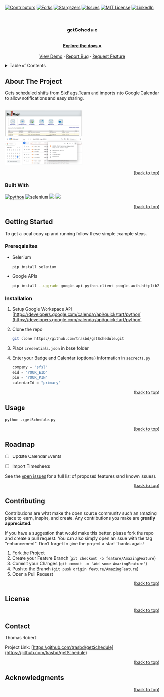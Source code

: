 <!-- Improved compatibility of back to top link: See: https://github.com/othneildrew/Best-README-Template/pull/73 -->
<a name="readme-top"></a>
<!--
*** Thanks for checking out the Best-README-Template. If you have a suggestion
*** that would make this better, please fork the repo and create a pull request
*** or simply open an issue with the tag "enhancement".
*** Don't forget to give the project a star!
*** Thanks again! Now go create something AMAZING! :D
-->



<!-- PROJECT SHIELDS -->
<!--
*** I'm using markdown "reference style" links for readability.
*** Reference links are enclosed in brackets [ ] instead of parentheses ( ).
*** See the bottom of this document for the declaration of the reference variables
*** for contributors-url, forks-url, etc. This is an optional, concise syntax you may use.
*** https://www.markdownguide.org/basic-syntax/#reference-style-links
-->
[![Contributors][contributors-shield]][contributors-url]
[![Forks][forks-shield]][forks-url]
[![Stargazers][stars-shield]][stars-url]
[![Issues][issues-shield]][issues-url]
[![MIT License][license-shield]][license-url]
[![LinkedIn][linkedin-shield]][linkedin-url]



<!-- PROJECT LOGO -->
<!-- <br />
<div align="center">
  <a href="https://github.com/trasbd/getSchedule">
    <img src="images/logo.png" alt="Logo" width="80" height="80">
  </a> -->
<br>
<h3 align="center">getSchedule</h3>
  <p align="center">
    <br />
    <a href="https://github.com/trasbd/getSchedule"><strong>Explore the docs »</strong></a>
    <br />
    <br />
    <a href="https://github.com/trasbd/getSchedule">View Demo</a>
    ·
    <a href="https://github.com/trasbd/getSchedule/issues">Report Bug</a>
    ·
    <a href="https://github.com/trasbd/getSchedule/issues">Request Feature</a>
  </p>
</div>



<!-- TABLE OF CONTENTS -->
<details>
  <summary>Table of Contents</summary>
  <ol>
    <li>
      <a href="#about-the-project">About The Project</a>
      <ul>
        <li><a href="#built-with">Built With</a></li>
      </ul>
    </li>
    <li>
      <a href="#getting-started">Getting Started</a>
      <ul>
        <li><a href="#prerequisites">Prerequisites</a></li>
        <li><a href="#installation">Installation</a></li>
      </ul>
    </li>
    <li><a href="#usage">Usage</a></li>
    <li><a href="#roadmap">Roadmap</a></li>
    <li><a href="#contributing">Contributing</a></li>
    <li><a href="#license">License</a></li>
    <li><a href="#contact">Contact</a></li>
    <li><a href="#acknowledgments">Acknowledgments</a></li>
  </ol>
</details>



<!-- ABOUT THE PROJECT -->
## About The Project

Gets scheduled shifts from [SixFlags.Team](http://sixflags.team) and imports into Google Calendar to allow notifications and easy sharing.

<br><img style="max-width: 50%; height: auto; " src="sixflagsteam.png">
<br><img style="max-width: 50%; height: auto; " src="googlecal.png">

<p align="right">(<a href="#readme-top">back to top</a>)</p>



### Built With

[![python](https://img.shields.io/badge/Python-FFD43B?style=for-the-badge&logo=python&logoColor=blue)](https://www.python.org)
![selenium](https://img.shields.io/badge/Selenium-43B02A?style=for-the-badge&logo=Selenium&logoColor=white)
<img src="https://img.shields.io/badge/Google_chrome-4285F4?style=for-the-badge&logo=Google-chrome&logoColor=white" />
<img src="https://img.shields.io/badge/Google_Cloud-4285F4?style=for-the-badge&logo=google-cloud&logoColor=white" />

<p align="right">(<a href="#readme-top">back to top</a>)</p>



<!-- GETTING STARTED -->
## Getting Started

To get a local copy up and running follow these simple example steps.

### Prerequisites


* Selenium
  ```sh
  pip install selenium
  ```

* Google APIs
  ```sh
  pip install --upgrade google-api-python-client google-auth-httplib2 google-auth-oauthlib
  ```

### Installation

1. Setup Google Workspace API [https://developers.google.com/calendar/api/quickstart/python](https://developers.google.com/calendar/api/quickstart/python)
2. Clone the repo
   ```sh
   git clone https://github.com/trasbd/getSchedule.git
   ```
3. Place ```credentials.json``` in base folder

4. Enter your Badge and Calendar (optional) information in `secrects.py`
   ```python
   company = "sfsl"
   eid = "YOUR_EID"
   pin = "YOUR_PIN"
   calendarId = "primary"
   ```

<p align="right">(<a href="#readme-top">back to top</a>)</p>



<!-- USAGE EXAMPLES -->
## Usage

   ```python
   python .\getSchedule.py
   ```

<p align="right">(<a href="#readme-top">back to top</a>)</p>



<!-- ROADMAP -->
## Roadmap

- [ ] Update Calendar Events
- [ ] Import Timesheets


See the [open issues](https://github.com/trasbd/getSchedule/issues) for a full list of proposed features (and known issues).

<p align="right">(<a href="#readme-top">back to top</a>)</p>



<!-- CONTRIBUTING -->
## Contributing

Contributions are what make the open source community such an amazing place to learn, inspire, and create. Any contributions you make are **greatly appreciated**.

If you have a suggestion that would make this better, please fork the repo and create a pull request. You can also simply open an issue with the tag "enhancement".
Don't forget to give the project a star! Thanks again!

1. Fork the Project
2. Create your Feature Branch (`git checkout -b feature/AmazingFeature`)
3. Commit your Changes (`git commit -m 'Add some AmazingFeature'`)
4. Push to the Branch (`git push origin feature/AmazingFeature`)
5. Open a Pull Request

<p align="right">(<a href="#readme-top">back to top</a>)</p>



<!-- LICENSE -->
## License

<p align="right">(<a href="#readme-top">back to top</a>)</p>



<!-- CONTACT -->
## Contact

Thomas Robert

Project Link: [https://github.com/trasbd/getSchedule](https://github.com/trasbd/getSchedule)

<p align="right">(<a href="#readme-top">back to top</a>)</p>



<!-- ACKNOWLEDGMENTS -->
## Acknowledgments

<p align="right">(<a href="#readme-top">back to top</a>)</p>



<!-- MARKDOWN LINKS & IMAGES -->
<!-- https://www.markdownguide.org/basic-syntax/#reference-style-links -->
[contributors-shield]: https://img.shields.io/github/contributors/trasbd/getSchedule.svg?style=for-the-badge
[contributors-url]: https://github.com/trasbd/getSchedule/graphs/contributors
[forks-shield]: https://img.shields.io/github/forks/trasbd/getSchedule.svg?style=for-the-badge
[forks-url]: https://github.com/trasbd/getSchedule/network/members
[stars-shield]: https://img.shields.io/github/stars/trasbd/getSchedule.svg?style=for-the-badge
[stars-url]: https://github.com/trasbd/getSchedule/stargazers
[issues-shield]: https://img.shields.io/github/issues/trasbd/getSchedule.svg?style=for-the-badge
[issues-url]: https://github.com/trasbd/getSchedule/issues
[license-shield]: https://img.shields.io/github/license/trasbd/getSchedule.svg?style=for-the-badge
[license-url]: https://github.com/trasbd/getSchedule/blob/master/LICENSE.txt
[linkedin-shield]: https://img.shields.io/badge/-LinkedIn-black.svg?style=for-the-badge&logo=linkedin&colorB=555
[linkedin-url]: https://linkedin.com/in/thomas-robert-142b02b2
[product-screenshot]: images/screenshot.png